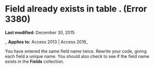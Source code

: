 
# Field <name> already exists in table <name>. (Error 3380)

 **Last modified:** December 30, 2015

 _ **Applies to:** Access 2013 | Access 2016_

You have entered the same field name twice. Rewrite your code, giving each field a unique name. You should also check to see if the field name exists in the  **Fields** collection.

